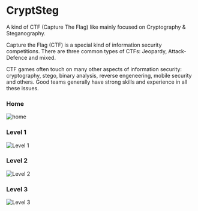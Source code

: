 # CryptSteg
A kind of CTF (Capture The Flag) like mainly focused on Cryptography &amp; Steganography. 

Capture the Flag (CTF) is a special kind of information security competitions. There are three common types of CTFs: Jeopardy, Attack-Defence and mixed.

CTF games often touch on many other aspects of information security: cryptography, stego, binary analysis, reverse engeneering, mobile security and others. Good teams generally have strong skills and experience in all these issues.


### Home

![home](https://s3.postimg.org/75krjco5v/crypt.png)


### Level 1

![Level 1](https://s28.postimg.org/ay84q7zul/image.png)


### Level 2

![Level 2](https://s1.postimg.org/1k3sgmhgen/challange_3.png)


### Level 3

![Level 3](https://s24.postimg.org/lg6wtlt79/image.png)
